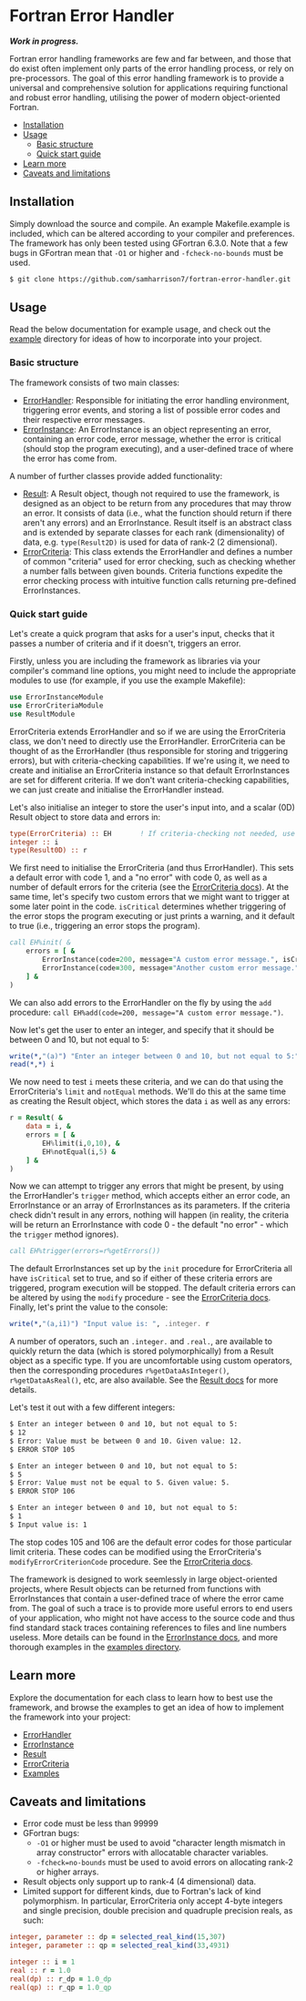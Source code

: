 # Fortran Error Handler

***Work in progress.***

Fortran error handling frameworks are few and far between, and those that do exist often implement only parts of the error handling process, or rely on pre-processors. The goal of this error handling framework is to provide a universal and comprehensive solution for applications requiring functional and robust error handling, utilising the power of modern object-oriented Fortran.

- [Installation](#installation)
- [Usage](#usage)
    - [Basic structure](#usage-structure)
    - [Quick start guide](#usage-quickstart)
- [Learn more](#more)
- [Caveats and limitations](#more)

<a name="installation"></a>
## Installation

Simply download the source and compile. An example Makefile.example is included, which can be altered according to your compiler and preferences. The framework has only been tested using GFortran 6.3.0. Note that a few bugs in GFortran mean that `-O1` or higher and `-fcheck-no-bounds` must be used.

```bash
$ git clone https://github.com/samharrison7/fortran-error-handler.git
```

<a name="usage"></a>
## Usage

Read the below documentation for example usage, and check out the [example](example/) directory for ideas of how to incorporate into your project.

<a name="usage-structure"></a>
### Basic structure

The framework consists of two main classes:

- [ErrorHandler](doc/ErrorHandler.md): Responsible for initiating the error handling environment, triggering error events, and storing a list of possible error codes and their respective error messages.
- [ErrorInstance](doc/ErrorInstance.md): An ErrorInstance is an object representing an error, containing an error code, error message, whether the error is critical (should stop the program executing), and a user-defined trace of where the error has come from.

A number of further classes provide added functionality:

- [Result](doc/Result.md): A Result object, though not required to use the framework, is designed as an object to be return from any procedures that may throw an error. It consists of data (i.e., what the function should return if there aren't any errors) and an ErrorInstance. Result itself is an abstract class and is extended by separate classes for each rank (dimensionality) of data, e.g. `type(Result2D)` is used for data of rank-2 (2 dimensional).
- [ErrorCriteria](doc/ErrorCriteria.md): This class extends the ErrorHandler and defines a number of common "criteria" used for error checking, such as checking whether a number falls between given bounds. Criteria functions expedite the error checking process with intuitive function calls returning pre-defined ErrorInstances.

<a name="usage-quickstart"></a>
### Quick start guide

Let's create a quick program that asks for a user's input, checks that it passes a number of criteria and if it doesn't, triggers an error.

Firstly, unless you are including the framework as libraries via your compiler's command line options, you might need to include the appropriate modules to use (for example, if you use the example Makefile):

```fortran
use ErrorInstanceModule
use ErrorCriteriaModule
use ResultModule
```

ErrorCriteria extends ErrorHandler and so if we are using the ErrorCriteria class, we don't need to directly use the ErrorHandler. ErrorCriteria can be thought of as the ErrorHandler (thus responsible for storing and triggering errors), but with criteria-checking capabilities. If we're using it, we need to create and initialise an ErrorCriteria instance so that default ErrorInstances are set for different criteria. If we don't want criteria-checking capabilities, we can just create and initialise the ErrorHandler instead.

Let's also initialise an integer to store the user's input into, and a scalar (0D) Result object to store data and errors in:

```fortran
type(ErrorCriteria) :: EH       ! If criteria-checking not needed, use ErrorHandler instead
integer :: i
type(Result0D) :: r
```

We first need to initialise the ErrorCriteria (and thus ErrorHandler). This sets a default error with code 1, and a "no error" with code 0, as well as a number of default errors for the criteria (see the [ErrorCriteria docs](docs/ErrorCriteria.md)). At the same time, let's specify two custom errors that we might want to trigger at some later point in the code. `isCritical` determines whether triggering of the error stops the program executing or just prints a warning, and it default to true (i.e., triggering an error stops the program).

```fortran
call EH%init( &
    errors = [ &
        ErrorInstance(code=200, message="A custom error message.", isCritical=.false.), &
        ErrorInstance(code=300, message="Another custom error message.", isCritical=.true.) &
    ] &
)
```

We can also add errors to the ErrorHandler on the fly by using the `add` procedure: `call EH%add(code=200, message="A custom error message.")`.

Now let's get the user to enter an integer, and specify that it should be between 0 and 10, but not equal to 5:

```fortran
write(*,"(a)") "Enter an integer between 0 and 10, but not equal to 5:"
read(*,*) i
```

We now need to test `i` meets these criteria, and we can do that using the ErrorCriteria's `limit` and `notEqual` methods. We'll do this at the same time as creating the Result object, which stores the data `i` as well as any errors:

```fortran
r = Result( &
    data = i, &
    errors = [ &
        EH%limit(i,0,10), &
        EH%notEqual(i,5) &
    ] &
)
```

Now we can attempt to trigger any errors that might be present, by using the ErrorHandler's `trigger` method, which accepts either an error code, an ErrorInstance or an array of ErrorInstances as its parameters. If the criteria check didn't result in any errors, nothing will happen (in reality, the criteria will be return an ErrorInstance with code 0 - the default "no error" - which the `trigger` method ignores).

```fortran
call EH%trigger(errors=r%getErrors())
```

The default ErrorInstances set up by the `init` procedure for ErrorCriteria all have `isCritical` set to true, and so if either of these criteria errors are triggered, program execution will be stopped. The default criteria errors can be altered by using the `modify` procedure - see the [ErrorCriteria docs](doc/ErrorCriteria.md). Finally, let's print the value to the console:

```fortran
write(*,"(a,i1)") "Input value is: ", .integer. r
```

A number of operators, such an `.integer.` and `.real.`, are available to quickly return the data (which is stored polymorphically) from a Result object as a specific type. If you are uncomfortable using custom operators, then the corresponding procedures `r%getDataAsInteger()`, `r%getDataAsReal()`, etc, are also available. See the [Result docs](doc/Result.md) for more details.

Let's test it out with a few different integers:

```bash
$ Enter an integer between 0 and 10, but not equal to 5:
$ 12
$ Error: Value must be between 0 and 10. Given value: 12.
$ ERROR STOP 105

$ Enter an integer between 0 and 10, but not equal to 5:
$ 5
$ Error: Value must not be equal to 5. Given value: 5.
$ ERROR STOP 106

$ Enter an integer between 0 and 10, but not equal to 5:
$ 1
$ Input value is: 1
```

The stop codes 105 and 106 are the default error codes for those particular limit criteria. These codes can be modified using the ErrorCriteria's `modifyErrorCriterionCode` procedure. See the [ErrorCriteria docs](docs/ErrorCriteria.md).

The framework is designed to work seemlessly in large object-oriented projects, where Result objects can be returned from functions with ErrorInstances that contain a user-defined trace of where the error came from. The goal of such a trace is to provide more useful errors to end users of your application, who might not have access to the source code and thus find standard stack traces containing references to files and line numbers useless. More details can be found in the [ErrorInstance docs](docs/ErrorInstance.md), and more thorough examples in the [examples directory](examples/).

## Learn more <a name="more"></a>

Explore the documentation for each class to learn how to best use the framework, and browse the examples to get an idea of how to implement the framework into your project:

- [ErrorHandler](doc/ErrorHandler.md)
- [ErrorInstance](doc/ErrorInstance.md)
- [Result](doc/Result.md)
- [ErrorCriteria](doc/ErrorCriteria.md)
- [Examples](examples/)

## Caveats and limitations <a name="caveats"></a>

- Error code must be less than 99999
- GFortran bugs:
    - `-O1` or higher must be used to avoid "character length mismatch in array constructor" errors with allocatable character variables.
    - `-fcheck=no-bounds` must be used to avoid errors on allocating rank-2 or higher arrays.
- Result objects only support up to rank-4 (4 dimensional) data.
- Limited support for different kinds, due to Fortran's lack of kind polymorphism. In particular, ErrorCriteria only accept 4-byte integers and single precision, double precision and quadruple precision reals, as such:

```fortran
integer, parameter :: dp = selected_real_kind(15,307)
integer, parameter :: qp = selected_real_kind(33,4931)

integer :: i = 1
real :: r = 1.0
real(dp) :: r_dp = 1.0_dp
real(qp) :: r_qp = 1.0_qp
```